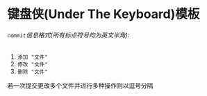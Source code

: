 # 键盘侠(Under The Keyboard)模板
###### `commit`信息格式(所有标点符号均为英文半角):

1. `添加 "文件"`
2. `修改 "文件"`
3. `删除 "文件"`

若一次提交更改多个文件并进行多种操作则以逗号分隔

